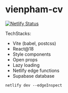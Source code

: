 # vienpham-cv

[![Netlify Status](https://api.netlify.com/api/v1/badges/528e8031-0a6c-4ed6-b024-89059b7ac915/deploy-status)](https://app.netlify.com/sites/vienresume/deploys)

TechStacks:

- Vite (babel, postcss)
- React@18
- Style components
- Open props
- Lazy loading
- Netlify edge functions
- Supabase database

```cli
netlify dev --edgeInspect
```
